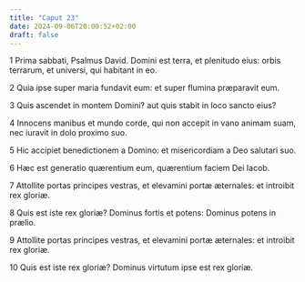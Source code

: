 ```yaml
---
title: "Caput 23"
date: 2024-09-06T20:00:52+02:00
draft: false
---
```



1 Prima sabbati, Psalmus David. Domini est terra, et plenitudo eius: orbis terrarum, et universi, qui habitant in eo.

2 Quia ipse super maria fundavit eum: et super flumina præparavit eum.

3 Quis ascendet in montem Domini? aut quis stabit in loco sancto eius?

4 Innocens manibus et mundo corde, qui non accepit in vano animam suam, nec iuravit in dolo proximo suo.

5 Hic accipiet benedictionem a Domino: et misericordiam a Deo salutari suo.

6 Hæc est generatio quærentium eum, quærentium faciem Dei Iacob.

7 Attollite portas principes vestras, et elevamini portæ æternales: et introibit rex gloriæ.

8 Quis est iste rex gloriæ? Dominus fortis et potens: Dominus potens in prælio.

9 Attollite portas principes vestras, et elevamini portæ æternales: et introibit rex gloriæ.

10 Quis est iste rex gloriæ? Dominus virtutum ipse est rex gloriæ.

